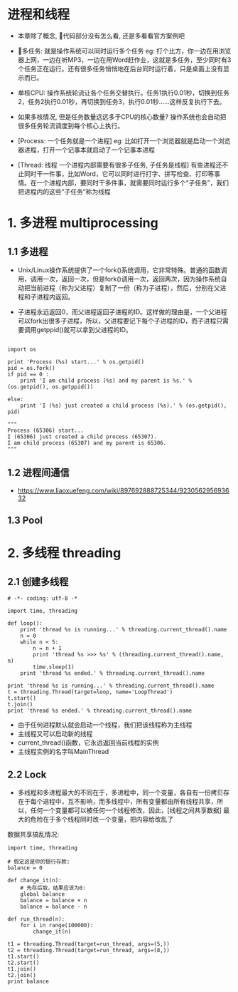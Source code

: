 
# 进程和线程

- 本章除了概念, 代码部分没有怎么看, 还是多看看官方案例吧

- 多任务: 就是操作系统可以同时运行多个任务
  eg: 打个比方，你一边在用浏览器上网，一边在听MP3，一边在用Word赶作业，这就是多任务，至少同时有3个任务正在运行。还有很多任务悄悄地在后台同时运行着，只是桌面上没有显示而已。

- 单核CPU: 操作系统轮流让各个任务交替执行。任务1执行0.01秒，切换到任务2，任务2执行0.01秒，再切换到任务3，执行0.01秒……这样反复执行下去。

- 如果多核情况, 但是任务数量远远多于CPU的核心数量?
  操作系统也会自动把很多任务轮流调度到每个核心上执行。

- [Process: 一个任务就是一个进程]
  eg: 比如打开一个浏览器就是启动一个浏览器进程，打开一个记事本就启动了一个记事本进程

- [Thread: 线程 一个进程内部需要有很多子任务, 子任务是线程]
  有些进程还不止同时干一件事，比如Word，它可以同时进行打字、拼写检查、打印等事情。在一个进程内部，要同时干多件事，就需要同时运行多个“子任务”，我们把进程内的这些“子任务”称为线程


# 1. 多进程 multiprocessing

## 1.1 多进程

- Unix/Linux操作系统提供了一个fork()系统调用，它非常特殊。普通的函数调用，调用一次，返回一次，但是fork()调用一次，返回两次，因为操作系统自动把当前进程（称为父进程）复制了一份（称为子进程），然后，分别在父进程和子进程内返回。

- 子进程永远返回0，而父进程返回子进程的ID。这样做的理由是，一个父进程可以fork出很多子进程，所以，父进程要记下每个子进程的ID，而子进程只需要调用getppid()就可以拿到父进程的ID。


```

import os

print 'Process (%s) start...' % os.getpid()
pid = os.fork()
if pid == 0 :
    print 'I am child process (%s) and my parent is %s.' % (os.getpid(), os.getppid())

else:
    print 'I (%s) just created a child process (%s).' % (os.getpid(), pid)

"""
Process (65306) start...
I (65306) just created a child process (65307).
I am child process (65307) and my parent is 65306.
"""
```

## 1.2 进程间通信
- https://www.liaoxuefeng.com/wiki/897692888725344/923056295693632


## 1.3 Pool

# 2. 多线程 threading

## 2.1 创建多线程
```
# -*- coding: utf-8 -*

import time, threading

def loop():
    print 'thread %s is running...' % threading.current_thread().name
    n = 0
    while n < 5:
        n = n + 1
        print 'thread %s >>> %s' % (threading.current_thread().name, n)
        time.sleep(1)
    print 'thread %s ended.' % threading.current_thread().name

print 'thread %s is running...' % threading.current_thread().name
t = threading.Thread(target=loop, name='LoopThread')
t.start()
t.join()
print 'thread %s ended.' % threading.current_thread().name
```
- 由于任何进程默认就会启动一个线程，我们把该线程称为主线程
- 主线程又可以启动新的线程
- current_thread()函数，它永远返回当前线程的实例
- 主线程实例的名字叫MainThread

## 2.2 Lock

- 多线程和多进程最大的不同在于，多进程中，同一个变量，各自有一份拷贝存在于每个进程中，互不影响，而多线程中，所有变量都由所有线程共享，所以，任何一个变量都可以被任何一个线程修改，因此，[线程之间共享数据] 最大的危险在于多个线程同时改一个变量，把内容给改乱了

数据共享搞乱情况:
```
import time, threading

# 假定这是你的银行存款:
balance = 0

def change_it(n):
    # 先存后取，结果应该为0:
    global balance
    balance = balance + n
    balance = balance - n

def run_thread(n):
    for i in range(100000):
        change_it(n)

t1 = threading.Thread(target=run_thread, args=(5,))
t2 = threading.Thread(target=run_thread, args=(8,))
t1.start()
t2.start()
t1.join()
t2.join()
print balance
```
